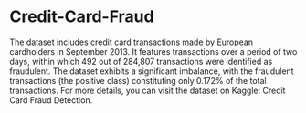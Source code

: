 # Credit-Card-Fraud

The dataset includes credit card transactions made by European cardholders in September 2013. It features transactions over a period of two days, within which 492 out of 284,807 transactions were identified as fraudulent. The dataset exhibits a significant imbalance, with the fraudulent transactions (the positive class) constituting only 0.172% of the total transactions. For more details, you can visit the dataset on Kaggle: Credit Card Fraud Detection.
